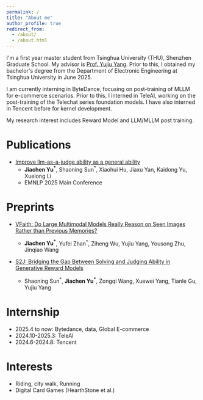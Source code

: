 ```yaml
---
permalink: /
title: "About me"
author_profile: true
redirect_from: 
  - /about/
  - /about.html
---
```


I'm a first year master student from Tsinghua University (THU), Shenzhen Graduate School. My advisor is [Prof. Yujiu Yang](https://www.sigs.tsinghua.edu.cn/yyj/main.psp). Prior to this, I obtained my bachelor's degree from the Department of Electronic Engineering at Tsinghua University in June 2025.

I am currently interning in ByteDance, focusing on post-training of MLLM for e-commerce scenarios. Prior to this, I interned in TeleAI, working on the post-training of the Telechat series foundation models. I have also interned in Tencent before for kernel development.

My research interest includes Reward Model and LLM/MLLM post training. 

Publications
======
- [Improve llm-as-a-judge ability as a general ability](https://arxiv.org/abs/2502.11689)
  - **Jiachen Yu<sup>*</sup>**, Shaoning Sun<sup>*</sup>, Xiaohui Hu, Jiaxu Yan, Kaidong Yu, Xuelong Li
  - EMNLP 2025 Main Conference

Preprints
======
- [VFaith: Do Large Multimodal Models Really Reason on Seen Images Rather than Previous Memories?](https://arxiv.org/abs/2506.11571)
  - **Jiachen Yu<sup>*</sup>**, Yufei Zhan<sup>*</sup>, Ziheng Wu, Yujiu Yang, Yousong Zhu, Jinqiao Wang
 
- [S2J: Bridging the Gap Between Solving and Judging Ability in Generative Reward Models](https://arxiv.org/abs/2509.22099)
  - Shaoning Sun<sup>\*</sup>, **Jiachen Yu<sup>*</sup>**, Zongqi Wang, Xuewei Yang, Tianle Gu, Yujiu Yang  

Internship
======
- 2025.4 to now: Bytedance, data, Global E-commerce
- 2024.10-2025.3: TeleAI
- 2024.6-2024.8: Tencent

Interests
======
- Riding, city walk, Running
- Digital Card Games (HearthStone et al.)
